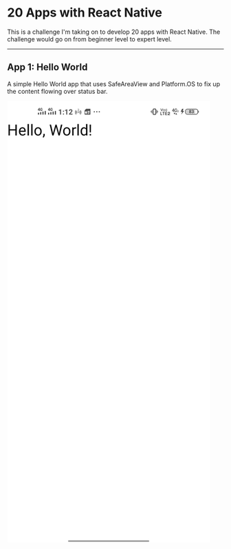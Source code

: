 # 20 Apps with React Native

This is a challenge I'm taking on to develop 20 apps with React Native. The challenge would go on from beginner level to expert level.

---

## App 1: Hello World

A simple Hello World app that uses SafeAreaView and Platform.OS to fix up the content flowing over status bar.

![Hello World Demo](./HelloWorld/helloWorldDemo.jpg)
